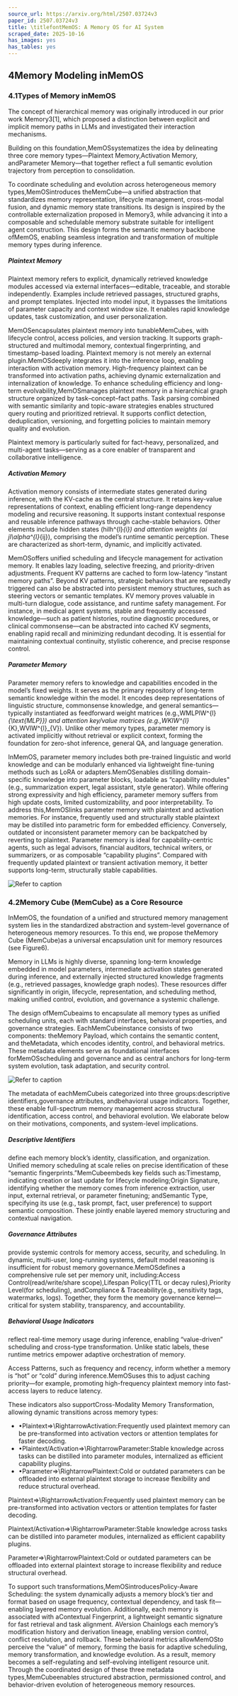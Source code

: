 ```yaml
---
source_url: https://arxiv.org/html/2507.03724v3
paper_id: 2507.03724v3
title: \titlefontMemOS: A Memory OS for AI System
scraped_date: 2025-10-16
has_images: yes
has_tables: yes
---
```


## 4Memory Modeling inMemOS

### 4.1Types of Memory inMemOS

The concept of hierarchical memory was originally introduced in our prior work Memory3[1], which proposed a distinction between explicit and implicit memory paths in LLMs and investigated their interaction mechanisms.

Building on this foundation,MemOSsystematizes the idea by delineating three core memory types—Plaintext Memory,Activation Memory, andParameter Memory—that together reflect a full semantic evolution trajectory from perception to consolidation.

To coordinate scheduling and evolution across heterogeneous memory types,MemOSintroduces theMemCube—a unified abstraction that standardizes memory representation, lifecycle management, cross-modal fusion, and dynamic memory state transitions.
Its design is inspired by the controllable externalization proposed in Memory3, while advancing it into a composable and schedulable memory substrate suitable for intelligent agent construction.
This design forms the semantic memory backbone ofMemOS, enabling seamless integration and transformation of multiple memory types during inference.

##### Plaintext Memory

Plaintext memory refers to explicit, dynamically retrieved knowledge modules accessed via external interfaces—editable, traceable, and storable independently.
Examples include retrieved passages, structured graphs, and prompt templates.
Injected into model input, it bypasses the limitations of parameter capacity and context window size.
It enables rapid knowledge updates, task customization, and user personalization.

MemOSencapsulates plaintext memory into tunableMemCubes, with lifecycle control, access policies, and version tracking.
It supports graph-structured and multimodal memory, contextual fingerprinting, and timestamp-based loading.
Plaintext memory is not merely an external plugin.MemOSdeeply integrates it into the inference loop, enabling interaction with activation memory.
High-frequency plaintext can be transformed into activation paths, achieving dynamic externalization and internalization of knowledge.
To enhance scheduling efficiency and long-term evolvability,MemOSmanages plaintext memory in a hierarchical graph structure organized by task–concept–fact paths.
Task parsing combined with semantic similarity and topic-aware strategies enables structured query routing and prioritized retrieval.
It supports conflict detection, deduplication, versioning, and forgetting policies to maintain memory quality and evolution.

Plaintext memory is particularly suited for fact-heavy, personalized, and multi-agent tasks—serving as a core enabler of transparent and collaborative intelligence.

##### Activation Memory

Activation memory consists of intermediate states generated during inference, with the KV-cache as the central structure.
It retains key-value representations of context, enabling efficient long-range dependency modeling and recursive reasoning.
It supports instant contextual response and reusable inference pathways through cache-stable behaviors.
Other elements include hidden states (hilh^{l}_{i}) and attention weights (αi​jl\alpha^{l}_{ij}), comprising the model’s runtime semantic perception.
These are characterized as short-term, dynamic, and implicitly activated.

MemOSoffers unified scheduling and lifecycle management for activation memory.
It enables lazy loading, selective freezing, and priority-driven adjustments.
Frequent KV patterns are cached to form low-latency “instant memory paths”.
Beyond KV patterns, strategic behaviors that are repeatedly triggered can also be abstracted into persistent memory structures, such as steering vectors or semantic templates.
KV memory proves valuable in multi-turn dialogue, code assistance, and runtime safety management.
For instance, in medical agent systems, stable and frequently accessed knowledge—such as patient histories, routine diagnostic procedures, or clinical commonsense—can be abstracted into cached KV segments, enabling rapid recall and minimizing redundant decoding.
It is essential for maintaining contextual continuity, stylistic coherence, and precise response control.

##### Parameter Memory

Parameter memory refers to knowledge and capabilities encoded in the model’s fixed weights. It serves as the primary repository of long-term semantic knowledge within the model.
It encodes deep representations of linguistic structure, commonsense knowledge, and general semantics—typically instantiated as feedforward weight matrices (e.g.,WMLPlW^{l}_{\text{MLP}}) and attention key/value matrices (e.g.,WKlW^{l}_{K},WVlW^{l}_{V}).
Unlike other memory types, parameter memory is activated implicitly without retrieval or explicit context, forming the foundation for zero-shot inference, general QA, and language generation.

InMemOS, parameter memory includes both pre-trained linguistic and world knowledge and can be modularly enhanced via lightweight fine-tuning methods such as LoRA or adapters.MemOSenables distilling domain-specific knowledge into parameter blocks, loadable as “capability modules" (e.g., summarization expert, legal assistant, style generator).
While offering strong expressivity and high efficiency, parameter memory suffers from high update costs, limited customizability, and poor interpretability.
To address this,MemOSlinks parameter memory with plaintext and activation memories.
For instance, frequently used and structurally stable plaintext may be distilled into parametric form for embedded efficiency.
Conversely, outdated or inconsistent parameter memory can be backpatched by reverting to plaintext.
Parameter memory is ideal for capability-centric agents, such as legal advisors, financial auditors, technical writers, or summarizers, or as composable “capability plugins”.
Compared with frequently updated plaintext or transient activation memory, it better supports long-term, structurally stable capabilities.

![Refer to caption](./IMAGES/image_005.png)

### 4.2Memory Cube (MemCube) as a Core Resource

InMemOS, the foundation of a unified and structured memory management system lies in the standardized abstraction and system-level governance of heterogeneous memory resources. To this end, we propose theMemory Cube (MemCube)as a universal encapsulation unit for memory resources (see Figure6).

Memory in LLMs is highly diverse, spanning long-term knowledge embedded in model parameters, intermediate activation states generated during inference, and externally injected structured knowledge fragments (e.g., retrieved passages, knowledge graph nodes). These resources differ significantly in origin, lifecycle, representation, and scheduling method, making unified control, evolution, and governance a systemic challenge.

The design ofMemCubeaims to encapsulate all memory types as unified scheduling units, each with standard interfaces, behavioral properties, and governance strategies. EachMemCubeinstance consists of two components: theMemory Payload, which contains the semantic content, and theMetadata, which encodes identity, control, and behavioral metrics. These metadata elements serve as foundational interfaces forMemOSscheduling and governance and as central anchors for long-term system evolution, task adaptation, and security control.

![Refer to caption](./IMAGES/image_006.png)

The metadata of eachMemCubeis categorized into three groups:descriptive identifiers,governance attributes, andbehavioral usage indicators. Together, these enable full-spectrum memory management across structural identification, access control, and behavioral evolution. We elaborate below on their motivations, components, and system-level implications.

##### Descriptive Identifiers

define each memory block’s identity, classification, and organization. Unified memory scheduling at scale relies on precise identification of these “semantic fingerprints.”MemCubeembeds key fields such as:Timestamp, indicating creation or last update for lifecycle modeling;Origin Signature, identifying whether the memory comes from inference extraction, user input, external retrieval, or parameter finetuning; andSemantic Type, specifying its use (e.g., task prompt, fact, user preference) to support semantic composition. These jointly enable layered memory structuring and contextual navigation.

##### Governance Attributes

provide systemic controls for memory access, security, and scheduling. In dynamic, multi-user, long-running systems, default model reasoning is insufficient for robust memory governance.MemOSdefines a comprehensive rule set per memory unit, including:Access Control(read/write/share scope),Lifespan Policy(TTL or decay rules),Priority Level(for scheduling), andCompliance & Traceability(e.g., sensitivity tags, watermarks, logs). Together, they form the memory governance kernel—critical for system stability, transparency, and accountability.

##### Behavioral Usage Indicators

reflect real-time memory usage during inference, enabling “value-driven” scheduling and cross-type transformation. Unlike static labels, these runtime metrics empower adaptive orchestration of memory.

Access Patterns, such as frequency and recency, inform whether a memory is “hot” or “cold” during inference.MemOSuses this to adjust caching priority—for example, promoting high-frequency plaintext memory into fast-access layers to reduce latency.

These indicators also supportCross-Modality Memory Transformation, allowing dynamic transitions across memory types:

- •Plaintext⇒\RightarrowActivation:Frequently used plaintext memory can be pre-transformed into activation vectors or attention templates for faster decoding.
- •Plaintext/Activation⇒\RightarrowParameter:Stable knowledge across tasks can be distilled into parameter modules, internalized as efficient capability plugins.
- •Parameter⇒\RightarrowPlaintext:Cold or outdated parameters can be offloaded into external plaintext storage to increase flexibility and reduce structural overhead.

Plaintext⇒\RightarrowActivation:Frequently used plaintext memory can be pre-transformed into activation vectors or attention templates for faster decoding.

Plaintext/Activation⇒\RightarrowParameter:Stable knowledge across tasks can be distilled into parameter modules, internalized as efficient capability plugins.

Parameter⇒\RightarrowPlaintext:Cold or outdated parameters can be offloaded into external plaintext storage to increase flexibility and reduce structural overhead.

To support such transformations,MemOSintroducesPolicy-Aware Scheduling: the system dynamically adjusts a memory block’s tier and format based on usage frequency, contextual dependency, and task fit—enabling layered memory evolution.
Additionally, each memory is associated with aContextual Fingerprint, a lightweight semantic signature for fast retrieval and task alignment.
AVersion Chainlogs each memory’s modification history and derivation lineage, enabling version control, conflict resolution, and rollback.
These behavioral metrics allowMemOSto perceive the “value” of memory, forming the basis for adaptive scheduling, memory transformation, and knowledge evolution. As a result, memory becomes a self-regulating and self-evolving intelligent resource unit.
Through the coordinated design of these three metadata types,MemCubeenables structured abstraction, permissioned control, and behavior-driven evolution of heterogeneous memory resources.